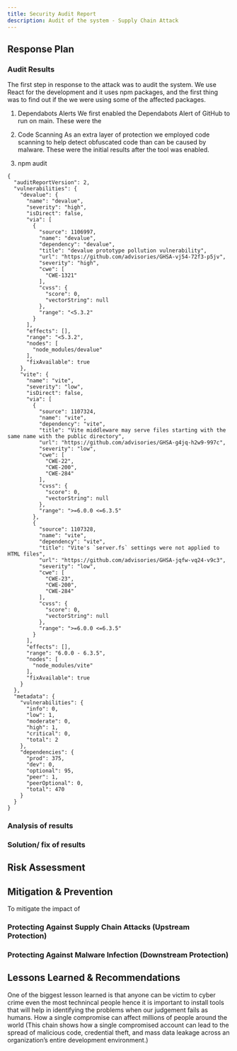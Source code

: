 ```yaml
---
title: Security Audit Report
description: Audit of the system - Supply Chain Attack
---
```


## Response Plan

### Audit Results

The first step in response to the attack was to audit the system. We use React for the development and it uses npm packages, and the first thing was to find out if the we were using some of the affected packages.

1. Dependabots Alerts
   We first enabled the Dependabots Alert of GitHub to run on main. These were the

2. Code Scanning
   As an extra layer of protection we employed code scanning to help detect obfuscated code than can be caused by malware. These were the initial results after the tool was enabled.

3. npm audit

```
{
  "auditReportVersion": 2,
  "vulnerabilities": {
    "devalue": {
      "name": "devalue",
      "severity": "high",
      "isDirect": false,
      "via": [
        {
          "source": 1106997,
          "name": "devalue",
          "dependency": "devalue",
          "title": "devalue prototype pollution vulnerability",
          "url": "https://github.com/advisories/GHSA-vj54-72f3-p5jv",
          "severity": "high",
          "cwe": [
            "CWE-1321"
          ],
          "cvss": {
            "score": 0,
            "vectorString": null
          },
          "range": "<5.3.2"
        }
      ],
      "effects": [],
      "range": "<5.3.2",
      "nodes": [
        "node_modules/devalue"
      ],
      "fixAvailable": true
    },
    "vite": {
      "name": "vite",
      "severity": "low",
      "isDirect": false,
      "via": [
        {
          "source": 1107324,
          "name": "vite",
          "dependency": "vite",
          "title": "Vite middleware may serve files starting with the same name with the public directory",
          "url": "https://github.com/advisories/GHSA-g4jq-h2w9-997c",
          "severity": "low",
          "cwe": [
            "CWE-22",
            "CWE-200",
            "CWE-284"
          ],
          "cvss": {
            "score": 0,
            "vectorString": null
          },
          "range": ">=6.0.0 <=6.3.5"
        },
        {
          "source": 1107328,
          "name": "vite",
          "dependency": "vite",
          "title": "Vite's `server.fs` settings were not applied to HTML files",
          "url": "https://github.com/advisories/GHSA-jqfw-vq24-v9c3",
          "severity": "low",
          "cwe": [
            "CWE-23",
            "CWE-200",
            "CWE-284"
          ],
          "cvss": {
            "score": 0,
            "vectorString": null
          },
          "range": ">=6.0.0 <=6.3.5"
        }
      ],
      "effects": [],
      "range": "6.0.0 - 6.3.5",
      "nodes": [
        "node_modules/vite"
      ],
      "fixAvailable": true
    }
  },
  "metadata": {
    "vulnerabilities": {
      "info": 0,
      "low": 1,
      "moderate": 0,
      "high": 1,
      "critical": 0,
      "total": 2
    },
    "dependencies": {
      "prod": 375,
      "dev": 0,
      "optional": 95,
      "peer": 1,
      "peerOptional": 0,
      "total": 470
    }
  }
}
```

### Analysis of results

### Solution/ fix of results

## Risk Assessment

## Mitigation & Prevention

To mitigate the impact of

### Protecting Against Supply Chain Attacks (Upstream Protection)

### Protecting Against Malware Infection (Downstream Protection)

## Lessons Learned & Recommendations

One of the biggest lesson learned is that anyone can be victim to cyber crime even the most technincal people hence it is important to install tools that will help in identifying the problems when our judgement fails as humans. How a single compromise can affect millions of people around the world (This chain shows how a single compromised account can lead to the spread of malicious code, credential theft, and mass data leakage across an organization’s entire development environment.)
